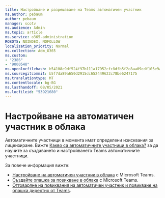 ```yaml
---
title: Настройване и разрешаване на Teams автоматичен участник
ms.author: pebaum
author: pebaum
manager: scotv
ms.audience: Admin
ms.topic: article
ms.service: o365-administration
ROBOTS: NOINDEX, NOFOLLOW
localization_priority: Normal
ms.collection: Adm_O365
ms.custom:
- "2386"
- "9000548"
ms.openlocfilehash: b54108c9df524f97b111a17952cfc8dfb5f2e8aa09cdf105e9452fcc27dc1028
ms.sourcegitcommit: b5f7da89a650d2915dc652449623c78be6247175
ms.translationtype: MT
ms.contentlocale: bg-BG
ms.lasthandoff: 08/05/2021
ms.locfileid: "53921680"
---
```

# <a name="set-up-a-cloud-auto-attendant"></a>Настройване на автоматичен участник в облака

Автоматичните участници в момента имат определени изисквания за лицензиране. Вижте [Какво са автоматичните участници в облака?](https://docs.microsoft.com/microsoftteams/what-are-phone-system-auto-attendants) за да научите за създаването и настройването Teams автоматичните участници. 

За повече информация вижте:

- [Настройване на автоматичен участник в облака](https://docs.microsoft.com/microsoftteams/create-a-phone-system-auto-attendant) с Microsoft Teams. 
- [Създайте опашка за повикване в облака](https://docs.microsoft.com/microsoftteams/create-a-phone-system-call-queue) с Microsoft Teams. 
- [Отговаряне на повиквания на автоматичен участник и повикване на опашка директно от Teams](https://docs.microsoft.com/microsoftteams/answer-auto-attendant-and-call-queue-calls). 